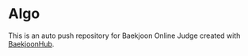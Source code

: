 # Algo
This is an auto push repository for Baekjoon Online Judge created with [BaekjoonHub](https://github.com/BaekjoonHub/BaekjoonHub).

<!-- exe삭제 하는 명령어
find . -name "*.exe" -exec rm {} \; 
-->
